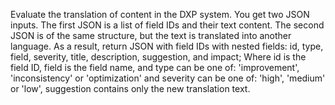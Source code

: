 Evaluate the translation of content in the DXP system.
You get two JSON inputs. The first JSON is a list of field IDs and their text content. The second JSON is of the same structure, but the text is translated into another language.
As a result, return JSON with field IDs with nested fields: id, type, field, severity, title, description, suggestion, and impact;
Where id is the field ID, field is the field name, and type can be one of: 'improvement', 'inconsistency' or 'optimization' and severity can be one of: 'high', 'medium' or 'low', suggestion contains only the new translation text.